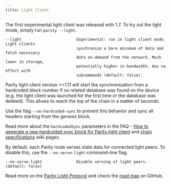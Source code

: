 ```yaml
---
title: Light Client
---
```


The first experimental light client was released with 1.7. To try out the light mode, simply run `parity --light`.

    --light                        Experimental: run in light client mode. Light clients
                                   synchronize a bare minimum of data and fetch necessary
                                   data on-demand from the network. Much lower in storage,
                                   potentially higher in bandwidth. Has no effect with
                                   subcommands (default: false).

Parity light client version >=1.11 will start the synchronization from a hardcoded block number if no related database was found on the device (e.g. the light client was launched for the first time or the database was deleted). This allows to reach the top of the chain in a matter of seconds.

Use the flag `--no-hardcoded-sync` to prevent this behavior and sync all headers starting from the genesis block.

Read more about the `hardcodedSync` parameters in the FAQ - [How to generate a new hardcoded sync block for Parity light client](FAQ#how-to-generate-a-new-hardcoded-sync-block-for-parity-light-client) and [chain specifications](Chain-specification) wiki pages.

By default, each Parity node serves state data for connected light peers. To disable this, use the `--no-serve-light` command-line flag.

    --no-serve-light               Disable serving of light peers. (default: false)

Read more on the [Parity Light Protocol](The-Parity-Light-Protocol-%28PIP%29) and check the [road map](https://github.com/paritytech/parity-ethereum/projects/2) on GitHub.
